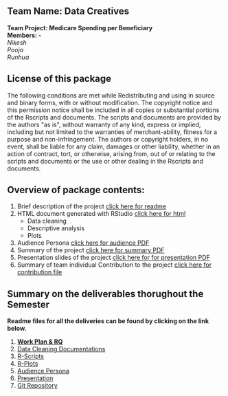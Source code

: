 ## Team Name: Data Creatives
**Team Project: Medicare Spending per Beneficiary**  
**Members: -**  
_Nikesh_  
_Pooja_  
_Runhua_  

## License of this package
The following conditions are met while Redistributing and using in source and binary forms, with or without modification. 
The copyright notice and this permission notice shall be included in all copies or substantial portions of the Rscripts and documents. The scripts and documents are provided by the authors "as is", without warranty of any kind, express or implied, including but not limited to the warranties of merchant-ability, fitness for a purpose and non-infringement.  The authors or copyright holders, in no event, shall be liable for any claim, damages or other liability, whether in an action of contract, tort, or otherwise, arising from, out of  or relating to the scripts and documents or the use or other dealing in the Rscripts and documents.

## Overview of package contents:
1. Brief description of the project [click here for readme](https://github.com/vnikesh/8086-002---Project/blob/master/Deliverable/Git%20Repository/README.md)
2. HTML document generated with RStudio [click here for html](https://github.com/vnikesh/8086-002---Project/blob/master/Deliverable/Git%20Repository/8086-02-Rscript.html)
   * Data cleaning
   * Descriptive analysis 
   * Plots
3. Audience Persona [click here for audience PDF](https://github.com/vnikesh/8086-002---Project/blob/master/Deliverable/Git%20Repository/Audience%20Persona.pdf)
4. Summary of the project [click here for summary PDF](https://github.com/vnikesh/8086-002---Project/blob/master/Deliverable/Git%20Repository/Summary.pdf)
5. Presentation slides of the project [click here for for presentation PDF](https://github.com/vnikesh/8086-002---Project/blob/master/Deliverable/Git%20Repository/8086-02-presentation.pdf)
6. Summary of team individual Contribution to the project [click here for contribution file](https://github.com/vnikesh/8086-002---Project/blob/master/Deliverable/Git%20Repository/Contribution.md)  

## Summary on the deliverables thorughout the Semester

**Readme files for all the deliveries can be found by clicking on the link below.**  

1. **[Work Plan & RQ](https://github.com/vnikesh/8086-002---Project/blob/master/Deliverable/Work%20plan%20-%20RQ/DataCreatives_WorkPlan_WorkPlan.md)**  
2. [Data Cleaning Documentations](https://github.com/vnikesh/8086-002---Project/blob/master/Deliverable/Data%20Cleaning%20Documentation/Data%20Cleaning%20Documentation.md)  
3. [R-Scripts](https://github.com/vnikesh/8086-002---Project/blob/master/Deliverable/R-Script/R-Script.md)  
4. [R-Plots](https://github.com/vnikesh/8086-002---Project/blob/master/Deliverable/RPlots/Readme.md)  
5. [Audience Persona](https://github.com/vnikesh/8086-002---Project/blob/master/Deliverable/Audience%20Persona/Audience%20Persona.md)  
6. [Presentation](https://github.com/vnikesh/8086-002---Project/blob/master/Deliverable/Presentation/README.md)  
7. [Git Repository](https://github.com/vnikesh/8086-002---Project/edit/master/Deliverable/Git%20Repository/README.md)  
